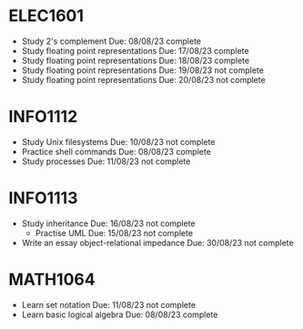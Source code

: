 # ELEC1601

- Study 2's complement Due: 08/08/23 complete
- Study floating point representations Due: 17/08/23 complete
- Study floating point representations Due: 18/08/23 complete
- Study floating point representations Due: 19/08/23 not complete
- Study floating point representations Due: 20/08/23 not complete

# INFO1112

- Study Unix filesystems Due: 10/08/23 not complete
- Practice shell commands Due: 08/08/23 complete
- Study processes Due: 11/08/23 not complete

# INFO1113

- Study inheritance Due: 16/08/23 not complete
    - Practise UML Due: 15/08/23 not complete
- Write an essay object-relational impedance Due: 30/08/23 not complete

# MATH1064

- Learn set notation Due: 11/08/23 not complete
- Learn basic logical algebra Due: 08/08/23 complete


